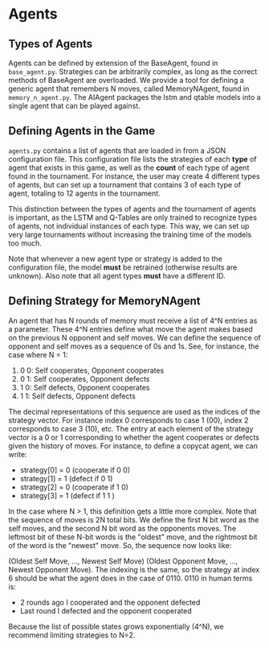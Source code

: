 # Agents


## Types of Agents
Agents can be defined by extension of the BaseAgent, found in ```base_agent.py```. Strategies can be arbitrarily complex, as long as the correct methods of BaseAgent are overloaded. We provide a tool for defining a generic agent that remembers N moves, called MemoryNAgent, found in ```memory_n_agent.py```. The AIAgent packages the lstm and qtable models into a single agent that can be played against.

## Defining Agents in the Game

`agents.py` contains a list of agents that are loaded in from a JSON configuration file. This configuration file lists the strategies of each **type** of agent that exists in this game, as well as the **count** of each type of agent found in the tournament. For instance, the user may create 4 different types of agents, but can set up a tournament that contains 3 of each type of agent, totaling to 12 agents in the tournament. 

This distinction between the types of agents and the tournament of agents is important, as the LSTM and Q-Tables are only trained to recognize types of agents, not individual instances of each type. This way, we can set up very large tournaments without increasing the training time of the models too much.

Note that whenever a new agent type or strategy is added to the configuration file, the model **must** be retrained (otherwise results are unknown). Also note that all agent types **must** have a different ID. 

## Defining Strategy for MemoryNAgent

An agent that has N rounds of memory must receive a list of 4^N entries as a parameter. These 4^N entries define what move the agent makes based on the previous N opponent and self moves. We can define the sequence of opponent and self moves as a sequence of 0s and 1s. See, for instance, the case where N = 1:

1. 0 0: Self cooperates, Opponent cooperates
1. 0 1: Self cooperates, Opponent defects
1. 1 0: Self defects, Opponent cooperates
1. 1 1: Self defects, Opponent defects

The decimal representations of this sequence are used as the indices of the strategy vector. For instance index 0 corresponds to case 1 (00), index 2 corresponds to case 3 (10), etc. The entry at each element of the strategy vector is a 0 or 1 corresponding to whether the agent cooperates or defects given the history of moves. For instance, to define a copycat agent, we can write:

* strategy[0] = 0 (cooperate if 0 0)
* strategy[1] = 1 (defect if 0 1)
* strategy[2] = 0 (cooperate if 1 0)
* strategy[3] = 1 (defect if 1 1 )

In the case where N > 1, this definition gets a little more complex. Note that the sequence of moves is 2N total bits. We define the first N bit word as the self moves, and the second N bit word as the opponents moves. The leftmost bit of these N-bit words is the "oldest" move, and the rightmost bit of the word is the "newest" move. So, the sequence now looks like:

(Oldest Self Move, ..., Newest Self Move) (Oldest Opponent Move, ..., Newest Opponent Move). The indexing is the same, so the strategy at index 6 should be what the agent does in the case of 0110. 0110 in human terms is:

* 2 rounds ago I cooperated and the opponent defected
* Last round I defected and the opponent cooperated

Because the list of possible states grows exponentially (4^N), we recommend limiting strategies to N=2.